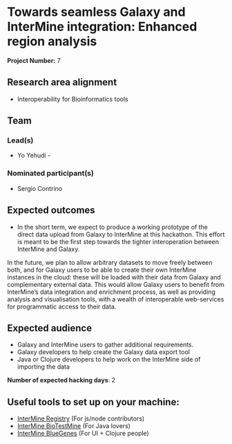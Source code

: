 # Towards seamless Galaxy and InterMine integration: Enhanced region analysis

**Project Number:** 7

## Research area alignment

- Interoperability for Bioinformatics tools

## Team

### Lead(s)

- Yo Yehudi -

### Nominated participant(s)

- Sergio Contrino

## Expected outcomes

- In the short term, we expect to produce a working prototype of the direct data upload from Galaxy to InterMine at this hackathon. This effort is meant to be the first step towards the tighter interoperation between InterMine and Galaxy. 
 
 In the future, we plan to allow arbitrary datasets to move freely between both, and for Galaxy users to be able to create their own InterMine instances in the cloud: these will be loaded with their data from Galaxy and complementary external data. This would allow Galaxy users to benefit from InterMine’s data integration and enrichment process, as well as providing analysis and visualisation tools, with a wealth of interoperable web-services for programmatic access to their data.

## Expected audience

- Galaxy and InterMine users to gather additional requirements.
- Galaxy developers to help create the Galaxy data export tool
- Java or Clojure developers to help work on the InterMine side of importing the data

**Number of expected hacking days**: 2

## Useful tools to set up on your machine: 

- [InterMine Registry](https://github.com/intermine/intermine-registry) (For js/node contributors)
- [InterMine BioTestMine](https://github.com/intermine/biotestmine) (For Java lovers)
- [InterMine BlueGenes](https://github.com/intermine/bluegenes) (For UI + Clojure people)
